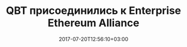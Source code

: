 ---
title: "QBT присоединились к Enterprise Ethereum Alliance"
text: "текст про новость"
date: 2017-07-20T12:56:10+03:00
draft: false
type: "News"
---
